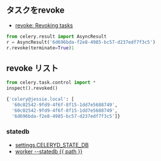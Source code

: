 ## タスクをrevoke

- [revoke: Revoking tasks](http://docs.celeryproject.org/en/latest/userguide/workers.html#revoke-revoking-tasks)

~~~python
from celery.result import AsyncResult
r = AsyncResult('6d696bda-f2e8-4985-bc57-d237edf7f3c5')
r.revoke(terminate=True)1
~~~

## revoke リスト

~~~python
from celery.task.control import *
inspect().revoked()

{'celery@jessie.local': [
  '60c02542-9fd9-4f6f-8f15-1dd7e5688749',
  '60c02542-9fd9-4f6f-8f15-1dd7e5688749',
  '6d696bda-f2e8-4985-bc57-d237edf7f3c5']}
~~~

### statedb

- [settings.CELERYD_STATE_DB](http://docs.celeryproject.org/en/latest/configuration.html#celeryd-state-db)
- [worker --statedb {{ path }}](http://docs.celeryproject.org/en/latest/reference/celery.bin.worker.html#cmdoption-celery-worker-S)
